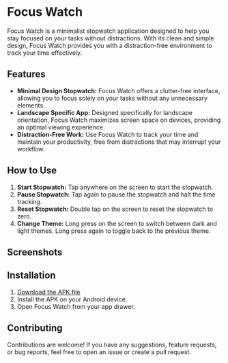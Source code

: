 # Focus Watch

Focus Watch is a minimalist stopwatch application designed to help you stay focused on your tasks without distractions. With its clean and simple design, Focus Watch provides you with a distraction-free environment to track your time effectively.

## Features

- **Minimal Design Stopwatch:** Focus Watch offers a clutter-free interface, allowing you to focus solely on your tasks without any unnecessary elements.
- **Landscape Specific App:** Designed specifically for landscape orientation, Focus Watch maximizes screen space on devices, providing an optimal viewing experience.
- **Distraction-Free Work:** Use Focus Watch to track your time and maintain your productivity, free from distractions that may interrupt your workflow.

## How to Use

1. **Start Stopwatch:** Tap anywhere on the screen to start the stopwatch.
2. **Pause Stopwatch:** Tap again to pause the stopwatch and halt the time tracking.
3. **Reset Stopwatch:** Double tap on the screen to reset the stopwatch to zero.
4. **Change Theme:** Long press on the screen to switch between dark and light themes. Long press again to toggle back to the previous theme.

## Screenshots



## Installation

1. [Download the APK file](https://drive.google.com/file/d/1_Be1ZyQa14MznCsbhhq7CcXpcfB-tjYs/view?usp=sharing)
2. Install the APK on your Android device.
3. Open Focus Watch from your app drawer.

## Contributing

Contributions are welcome! If you have any suggestions, feature requests, or bug reports, feel free to open an issue or create a pull request.
